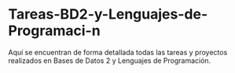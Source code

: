 # Tareas-BD2-y-Lenguajes-de-Programaci-n
Aquí se encuentran de forma detallada todas las tareas y proyectos realizados en Bases de Datos 2 y Lenguajes de Programación.

